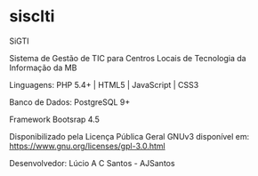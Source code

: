 # sisclti
SiGTI

Sistema de Gestão de TIC para Centros Locais de Tecnologia da Informação da MB

Linguagens: PHP 5.4+ | HTML5 | JavaScript | CSS3

Banco de Dados: PostgreSQL 9+

Framework Bootsrap 4.5

Disponibilizado pela Licença Pública Geral GNUv3 disponível em: https://www.gnu.org/licenses/gpl-3.0.html

Desenvolvedor: Lúcio A C Santos - AJSantos
